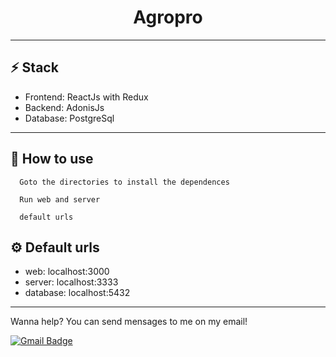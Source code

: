 <h1 align='center'>
  Agropro
</h1>

---

## ⚡ Stack

- Frontend: ReactJs with Redux
- Backend: AdonisJs
- Database: PostgreSql

---

## 🔧 How to use

      Goto the directories to install the dependences

      Run web and server

      default urls

## ⚙️ Default urls

- web: localhost:3000
- server: localhost:3333
- database: localhost:5432

---

Wanna help? You can send mensages to me on my email!

[![Gmail Badge](https://img.shields.io/badge/-gustavo.fariassiqueira@gmail.com-c14438?style=flat-square&logo=Gmail&logoColor=white&link=mailto:gustavo.fariassiqueira@gmail.com)](mailto:gustavo.fariassiqueira@gmail.com)
